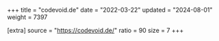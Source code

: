 +++
title = "codevoid.de"
date = "2022-03-22"
updated = "2024-08-01"
weight = 7397

[extra]
source = "https://codevoid.de/"
ratio = 90
size = 7
+++
